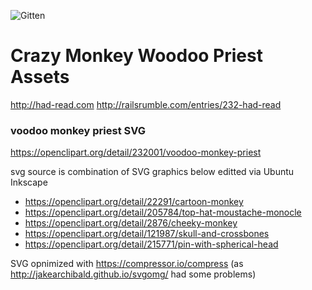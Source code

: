 ![Gitten](http://gittens.r15.railsrumble.com//badge/jeremyw/stamp)

# Crazy Monkey Woodoo Priest Assets


http://had-read.com
http://railsrumble.com/entries/232-had-read


### voodoo monkey priest SVG

https://openclipart.org/detail/232001/voodoo-monkey-priest

svg source is combination of SVG graphics below editted via Ubuntu Inkscape

* https://openclipart.org/detail/22291/cartoon-monkey
* https://openclipart.org/detail/205784/top-hat-moustache-monocle
* https://openclipart.org/detail/2876/cheeky-monkey
* https://openclipart.org/detail/121987/skull-and-crossbones
* https://openclipart.org/detail/215771/pin-with-spherical-head

SVG opnimized with https://compressor.io/compress  (as http://jakearchibald.github.io/svgomg/  had some problems)
